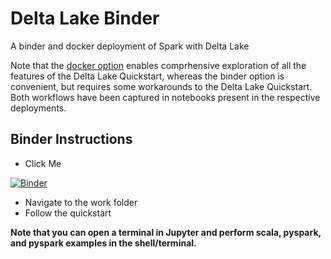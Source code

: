 # Delta Lake Binder

A binder and docker deployment of Spark with Delta Lake

Note that the [docker option](../quickstart_containers) enables comprhensive exploration of all the features of the Delta Lake Quickstart, whereas the binder option is convenient, but requires some workarounds to the Delta Lake Quickstart.  Both workflows have been captured in notebooks present in the respective deployments.

## Binder Instructions

- Click Me

[![Binder](https://mybinder.org/badge_logo.svg)](https://mybinder.org/v2/gh/delta-io/delta/HEAD)

- Navigate to the work folder
- Follow the quickstart

**Note that you can open a terminal in Jupyter and perform scala, pyspark, and pyspark examples in the shell/terminal.**